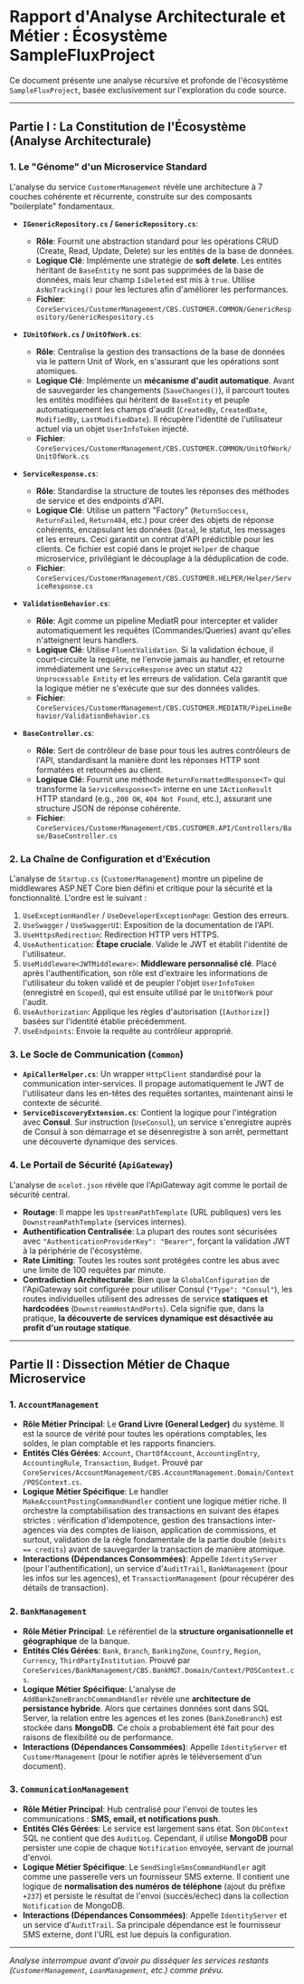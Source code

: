 # Rapport d'Analyse Architecturale et Métier : Écosystème SampleFluxProject

Ce document présente une analyse récursive et profonde de l'écosystème `SampleFluxProject`, basée exclusivement sur l'exploration du code source.

---

## Partie I : La Constitution de l'Écosystème (Analyse Architecturale)

### 1. Le "Génome" d'un Microservice Standard

L'analyse du service `CustomerManagement` révèle une architecture à 7 couches cohérente et récurrente, construite sur des composants "boilerplate" fondamentaux.

- **`IGenericRepository.cs` / `GenericRepository.cs`**:
    - **Rôle**: Fournit une abstraction standard pour les opérations CRUD (Create, Read, Update, Delete) sur les entités de la base de données.
    - **Logique Clé**: Implémente une stratégie de **soft delete**. Les entités héritant de `BaseEntity` ne sont pas supprimées de la base de données, mais leur champ `IsDeleted` est mis à `true`. Utilise `AsNoTracking()` pour les lectures afin d'améliorer les performances.
    - **Fichier**: `CoreServices/CustomerManagement/CBS.CUSTOMER.COMMON/GenericRespository/GenericRespository.cs`

- **`IUnitOfWork.cs` / `UnitOfWork.cs`**:
    - **Rôle**: Centralise la gestion des transactions de la base de données via le pattern Unit of Work, en s'assurant que les opérations sont atomiques.
    - **Logique Clé**: Implémente un **mécanisme d'audit automatique**. Avant de sauvegarder les changements (`SaveChanges()`), il parcourt toutes les entités modifiées qui héritent de `BaseEntity` et peuple automatiquement les champs d'audit (`CreatedBy`, `CreatedDate`, `ModifiedBy`, `LastModifiedDate`). Il récupère l'identité de l'utilisateur actuel via un objet `UserInfoToken` injecté.
    - **Fichier**: `CoreServices/CustomerManagement/CBS.CUSTOMER.COMMON/UnitOfWork/UnitOfWork.cs`

- **`ServiceResponse.cs`**:
    - **Rôle**: Standardise la structure de toutes les réponses des méthodes de service et des endpoints d'API.
    - **Logique Clé**: Utilise un pattern "Factory" (`ReturnSuccess`, `ReturnFailed`, `Return404`, etc.) pour créer des objets de réponse cohérents, encapsulant les données (`Data`), le statut, les messages et les erreurs. Ceci garantit un contrat d'API prédictible pour les clients. Ce fichier est copié dans le projet `Helper` de chaque microservice, privilégiant le découplage à la déduplication de code.
    - **Fichier**: `CoreServices/CustomerManagement/CBS.CUSTOMER.HELPER/Helper/ServiceResponse.cs`

- **`ValidationBehavior.cs`**:
    - **Rôle**: Agit comme un pipeline MediatR pour intercepter et valider automatiquement les requêtes (Commandes/Queries) avant qu'elles n'atteignent leurs handlers.
    - **Logique Clé**: Utilise `FluentValidation`. Si la validation échoue, il court-circuite la requête, ne l'envoie jamais au handler, et retourne immédiatement une `ServiceResponse` avec un statut `422 Unprocessable Entity` et les erreurs de validation. Cela garantit que la logique métier ne s'exécute que sur des données valides.
    - **Fichier**: `CoreServices/CustomerManagement/CBS.CUSTOMER.MEDIATR/PipeLineBehavior/ValidationBehavior.cs`

- **`BaseController.cs`**:
    - **Rôle**: Sert de contrôleur de base pour tous les autres contrôleurs de l'API, standardisant la manière dont les réponses HTTP sont formatées et retournées au client.
    - **Logique Clé**: Fournit une méthode `ReturnFormattedResponse<T>` qui transforme la `ServiceResponse<T>` interne en une `IActionResult` HTTP standard (e.g., `200 OK`, `404 Not Found`, etc.), assurant une structure JSON de réponse cohérente.
    - **Fichier**: `CoreServices/CustomerManagement/CBS.CUSTOMER.API/Controllers/Base/BaseController.cs`

### 2. La Chaîne de Configuration et d'Exécution

L'analyse de `Startup.cs` (`CustomerManagement`) montre un pipeline de middlewares ASP.NET Core bien défini et critique pour la sécurité et la fonctionnalité. L'ordre est le suivant :
1.  `UseExceptionHandler` / `UseDeveloperExceptionPage`: Gestion des erreurs.
2.  `UseSwagger` / `UseSwaggerUI`: Exposition de la documentation de l'API.
3.  `UseHttpsRedirection`: Redirection HTTP vers HTTPS.
4.  `UseAuthentication`: **Étape cruciale**. Valide le JWT et établit l'identité de l'utilisateur.
5.  `UseMiddleware<JWTMiddleware>`: **Middleware personnalisé clé**. Placé après l'authentification, son rôle est d'extraire les informations de l'utilisateur du token validé et de peupler l'objet `UserInfoToken` (enregistré en `Scoped`), qui est ensuite utilisé par le `UnitOfWork` pour l'audit.
6.  `UseAuthorization`: Applique les règles d'autorisation (`[Authorize]`) basées sur l'identité établie précédemment.
7.  `UseEndpoints`: Envoie la requête au contrôleur approprié.

### 3. Le Socle de Communication (`Common`)

- **`ApiCallerHelper.cs`**: Un wrapper `HttpClient` standardisé pour la communication inter-services. Il propage automatiquement le JWT de l'utilisateur dans les en-têtes des requêtes sortantes, maintenant ainsi le contexte de sécurité.
- **`ServiceDiscoveryExtension.cs`**: Contient la logique pour l'intégration avec **Consul**. Sur instruction (`UseConsul`), un service s'enregistre auprès de Consul à son démarrage et se désenregistre à son arrêt, permettant une découverte dynamique des services.

### 4. Le Portail de Sécurité (`ApiGateway`)

L'analyse de `ocelot.json` révèle que l'ApiGateway agit comme le portail de sécurité central.
- **Routage**: Il mappe les `UpstreamPathTemplate` (URL publiques) vers les `DownstreamPathTemplate` (services internes).
- **Authentification Centralisée**: La plupart des routes sont sécurisées avec `"AuthenticationProviderKey": "Bearer"`, forçant la validation JWT à la périphérie de l'écosystème.
- **Rate Limiting**: Toutes les routes sont protégées contre les abus avec une limite de 100 requêtes par minute.
- **Contradiction Architecturale**: Bien que la `GlobalConfiguration` de l'ApiGateway soit configurée pour utiliser Consul (`"Type": "Consul"`), les routes individuelles utilisent des adresses de service **statiques et hardcodées** (`DownstreamHostAndPorts`). Cela signifie que, dans la pratique, **la découverte de services dynamique est désactivée au profit d'un routage statique**.

---

## Partie II : Dissection Métier de Chaque Microservice

### 1. `AccountManagement`

-   **Rôle Métier Principal**: Le **Grand Livre (General Ledger)** du système. Il est la source de vérité pour toutes les opérations comptables, les soldes, le plan comptable et les rapports financiers.
-   **Entités Clés Gérées**: `Account`, `ChartOfAccount`, `AccountingEntry`, `AccountingRule`, `Transaction`, `Budget`. Prouvé par `CoreServices/AccountManagement/CBS.AccountManagement.Domain/Context/POSContext.cs`.
-   **Logique Métier Spécifique**: Le handler `MakeAccountPostingCommandHandler` contient une logique métier riche. Il orchestre la comptabilisation des transactions en suivant des étapes strictes : vérification d'idempotence, gestion des transactions inter-agences via des comptes de liaison, application de commissions, et surtout, validation de la règle fondamentale de la partie double (`debits == credits`) avant de sauvegarder la transaction de manière atomique.
-   **Interactions (Dépendances Consommées)**: Appelle `IdentityServer` (pour l'authentification), un service d'`AuditTrail`, `BankManagement` (pour les infos sur les agences), et `TransactionManagement` (pour récupérer des détails de transaction).

### 2. `BankManagement`

-   **Rôle Métier Principal**: Le référentiel de la **structure organisationnelle et géographique** de la banque.
-   **Entités Clés Gérées**: `Bank`, `Branch`, `BankingZone`, `Country`, `Region`, `Currency`, `ThirdPartyInstitution`. Prouvé par `CoreServices/BankManagement/CBS.BankMGT.Domain/Context/POSContext.cs`.
-   **Logique Métier Spécifique**: L'analyse de `AddBankZoneBranchCommandHandler` révèle une **architecture de persistance hybride**. Alors que certaines données sont dans SQL Server, la relation entre les agences et les zones (`BankZoneBranch`) est stockée dans **MongoDB**. Ce choix a probablement été fait pour des raisons de flexibilité ou de performance.
-   **Interactions (Dépendances Consommées)**: Appelle `IdentityServer` et `CustomerManagement` (pour le notifier après le téléversement d'un document).

### 3. `CommunicationManagement`

-   **Rôle Métier Principal**: Hub centralisé pour l'envoi de toutes les communications : **SMS, email, et notifications push**.
-   **Entités Clés Gérées**: Le service est largement sans état. Son `DbContext` SQL ne contient que des `AuditLog`. Cependant, il utilise **MongoDB** pour persister une copie de chaque `Notification` envoyée, servant de journal d'envoi.
-   **Logique Métier Spécifique**: Le `SendSingleSmsCommandHandler` agit comme une passerelle vers un fournisseur SMS externe. Il contient une logique de **normalisation des numéros de téléphone** (ajout du préfixe `+237`) et persiste le résultat de l'envoi (succès/échec) dans la collection `Notification` de MongoDB.
-   **Interactions (Dépendances Consommées)**: Appelle `IdentityServer` et un service d'`AuditTrail`. Sa principale dépendance est le fournisseur SMS externe, dont l'URL est lue depuis la configuration.
---
*Analyse interrompue avant d'avoir pu disséquer les services restants (`CustomerManagement`, `LoanManagement`, etc.) comme prévu.*
